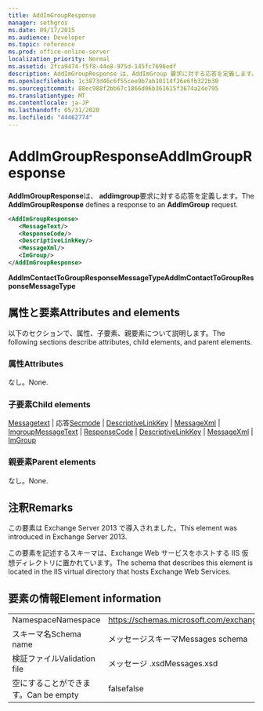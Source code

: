 ```yaml
---
title: AddImGroupResponse
manager: sethgros
ms.date: 09/17/2015
ms.audience: Developer
ms.topic: reference
ms.prod: office-online-server
localization_priority: Normal
ms.assetid: 2fca9474-f5f8-44e8-975d-145fc7696edf
description: AddImGroupResponse は、AddImGroup 要求に対する応答を定義します。
ms.openlocfilehash: 1c3873d46c6f55cee9b7ab10114f26e6fb322b30
ms.sourcegitcommit: 88ec988f2bb67c1866d06b361615f3674a24e795
ms.translationtype: MT
ms.contentlocale: ja-JP
ms.lasthandoff: 05/31/2020
ms.locfileid: "44462774"
---
```

# <a name="addimgroupresponse"></a><span data-ttu-id="b3c42-103">AddImGroupResponse</span><span class="sxs-lookup"><span data-stu-id="b3c42-103">AddImGroupResponse</span></span>

<span data-ttu-id="b3c42-104">**AddImGroupResponse**は、 **addimgroup**要求に対する応答を定義します。</span><span class="sxs-lookup"><span data-stu-id="b3c42-104">The **AddImGroupResponse** defines a response to an **AddImGroup** request.</span></span> 
  
```XML
<AddImGroupResponse>
   <MessageText/>
   <ResponseCode/>
   <DescriptiveLinkKey/>
   <MessageXml/>
   <ImGroup/>
</AddImGroupResponse>
```

 <span data-ttu-id="b3c42-105">**AddImContactToGroupResponseMessageType**</span><span class="sxs-lookup"><span data-stu-id="b3c42-105">**AddImContactToGroupResponseMessageType**</span></span>
## <a name="attributes-and-elements"></a><span data-ttu-id="b3c42-106">属性と要素</span><span class="sxs-lookup"><span data-stu-id="b3c42-106">Attributes and elements</span></span>

<span data-ttu-id="b3c42-107">以下のセクションで、属性、子要素、親要素について説明します。</span><span class="sxs-lookup"><span data-stu-id="b3c42-107">The following sections describe attributes, child elements, and parent elements.</span></span>
  
### <a name="attributes"></a><span data-ttu-id="b3c42-108">属性</span><span class="sxs-lookup"><span data-stu-id="b3c42-108">Attributes</span></span>

<span data-ttu-id="b3c42-109">なし。</span><span class="sxs-lookup"><span data-stu-id="b3c42-109">None.</span></span>
  
### <a name="child-elements"></a><span data-ttu-id="b3c42-110">子要素</span><span class="sxs-lookup"><span data-stu-id="b3c42-110">Child elements</span></span>

<span data-ttu-id="b3c42-111">[Messagetext](messagetext.md)  | 応答[Secmode](responsecode.md)  | [DescriptiveLinkKey](descriptivelinkkey.md)  | [MessageXml](messagexml.md)  | [Imgroup](imgroup.md)</span><span class="sxs-lookup"><span data-stu-id="b3c42-111">[MessageText](messagetext.md) | [ResponseCode](responsecode.md) | [DescriptiveLinkKey](descriptivelinkkey.md) | [MessageXml](messagexml.md) | [ImGroup](imgroup.md)</span></span>
  
### <a name="parent-elements"></a><span data-ttu-id="b3c42-112">親要素</span><span class="sxs-lookup"><span data-stu-id="b3c42-112">Parent elements</span></span>

<span data-ttu-id="b3c42-113">なし。</span><span class="sxs-lookup"><span data-stu-id="b3c42-113">None.</span></span>
  
## <a name="remarks"></a><span data-ttu-id="b3c42-114">注釈</span><span class="sxs-lookup"><span data-stu-id="b3c42-114">Remarks</span></span>

<span data-ttu-id="b3c42-115">この要素は Exchange Server 2013 で導入されました。</span><span class="sxs-lookup"><span data-stu-id="b3c42-115">This element was introduced in Exchange Server 2013.</span></span>
  
<span data-ttu-id="b3c42-116">この要素を記述するスキーマは、Exchange Web サービスをホストする IIS 仮想ディレクトリに置かれています。</span><span class="sxs-lookup"><span data-stu-id="b3c42-116">The schema that describes this element is located in the IIS virtual directory that hosts Exchange Web Services.</span></span>
  
## <a name="element-information"></a><span data-ttu-id="b3c42-117">要素の情報</span><span class="sxs-lookup"><span data-stu-id="b3c42-117">Element information</span></span>

|||
|:-----|:-----|
|<span data-ttu-id="b3c42-118">Namespace</span><span class="sxs-lookup"><span data-stu-id="b3c42-118">Namespace</span></span>  <br/> |https://schemas.microsoft.com/exchange/services/2006/messages  <br/> |
|<span data-ttu-id="b3c42-119">スキーマ名</span><span class="sxs-lookup"><span data-stu-id="b3c42-119">Schema name</span></span>  <br/> |<span data-ttu-id="b3c42-120">メッセージスキーマ</span><span class="sxs-lookup"><span data-stu-id="b3c42-120">Messages schema</span></span>  <br/> |
|<span data-ttu-id="b3c42-121">検証ファイル</span><span class="sxs-lookup"><span data-stu-id="b3c42-121">Validation file</span></span>  <br/> |<span data-ttu-id="b3c42-122">メッセージ .xsd</span><span class="sxs-lookup"><span data-stu-id="b3c42-122">Messages.xsd</span></span>  <br/> |
|<span data-ttu-id="b3c42-123">空にすることができます。</span><span class="sxs-lookup"><span data-stu-id="b3c42-123">Can be empty</span></span>  <br/> |<span data-ttu-id="b3c42-124">false</span><span class="sxs-lookup"><span data-stu-id="b3c42-124">false</span></span>  <br/> |
   


